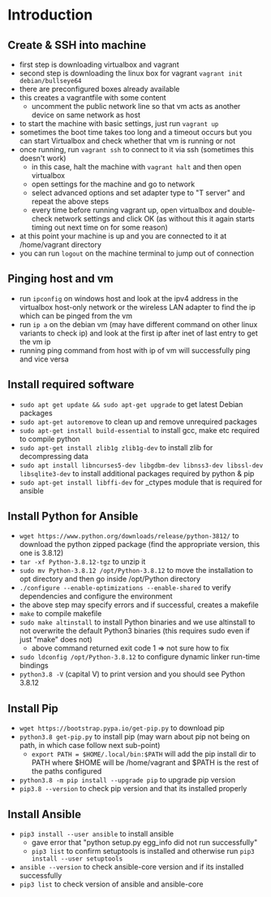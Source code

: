 # Introduction

## Create & SSH into machine

- first step is downloading virtualbox and vagrant
- second step is downloading the linux box for vagrant ``` vagrant init debian/bullseye64 ```
- there are preconfigured boxes already available
- this creates a vagrantfile with some content
  - uncomment the public network line so that vm acts as another device on same network as host
- to start the machine with basic settings, just run ```vagrant up```
- sometimes the boot time takes too long and a timeout occurs but you can start Virtualbox and check whether that vm is running or not
- once running, run ```vagrant ssh``` to connect to it via ssh (sometimes this doesn't work)
  - in this case, halt the machine with ```vagrant halt``` and then open virtualbox
  - open settings for the machine and go to network
  - select advanced options and set adapter type to "T server" and repeat the above steps
  - every time before running vagrant up, open virtualbox and double-check network settings and click OK (as without this it again starts timing out next time on for some reason)
- at this point your machine is up and you are connected to it at /home/vagrant directory
- you can run ```logout``` on the machine terminal to jump out of connection

## Pinging host and vm

- run ```ipconfig``` on windows host and look at the ipv4 address in the virtualbox host-only network or the wireless LAN adapter to find the ip which can be pinged from the vm
- run ```ip a``` on the debian vm (may have different command on other linux variants to check ip) and look at the first ip after inet of last entry to get the vm ip
- running ping command from host with ip of vm will successfully ping and vice versa

## Install required software

- ```sudo apt get update && sudo apt-get upgrade``` to get latest Debian packages
- ```sudo apt-get autoremove``` to clean up and remove unrequired packages
- ```sudo apt-get install build-essential``` to install gcc, make etc required to compile python
- ```sudo apt-get install zlib1g zlib1g-dev``` to install zlib for decompressing data
- ```sudo apt install libncurses5-dev libgdbm-dev libnss3-dev libssl-dev libsqlite3-dev``` to install additional packages required by python & pip
- ```sudo apt-get install libffi-dev``` for _ctypes module that is required for ansible

## Install Python for Ansible

- ```wget https://www.python.org/downloads/release/python-3812/``` to download the python zipped package (find the appropriate version, this one is 3.8.12)
- ```tar -xf Python-3.8.12-tgz``` to unzip it
- ```sudo mv Python-3.8.12 /opt/Python-3.8.12``` to move the installation to opt directory and then go inside /opt/Python directory
- ```./configure --enable-optimizations --enable-shared``` to verify dependencies and configure the environment
- the above step may specify errors and if successful, creates a makefile
- ```make``` to compile makefile
- ```sudo make altinstall``` to install Python binaries and we use altinstall to not overwrite the default Python3 binaries (this requires sudo even if just "make" does not)
  - above command returned exit code 1 => not sure how to fix
- ```sudo ldconfig /opt/Python-3.8.12``` to configure dynamic linker run-time bindings
- ```python3.8 -V``` (capital V) to print version and you should see Python 3.8.12

## Install Pip

- ```wget https://bootstrap.pypa.io/get-pip.py``` to download pip
- ```python3.8 get-pip.py``` to install pip (may warn about pip not being on path, in which case follow next sub-point)
  - ```export PATH = $HOME/.local/bin:$PATH``` will add the pip install dir to PATH where $HOME will be /home/vagrant and $PATH is the rest of the paths configured
- ```python3.8 -m pip install --upgrade pip``` to upgrade pip version
- ```pip3.8 --version``` to check pip version and that its installed properly

## Install Ansible

- ```pip3 install --user ansible``` to install ansible
  - gave error that "python setup.py egg_info did not run successfully"
  - ```pip3 list``` to confirm setuptools is installed and otherwise run ```pip3 install --user setuptools```
- ```ansible --version``` to check ansible-core version and if its installed successfully
- ```pip3 list``` to check version of ansible and ansible-core
